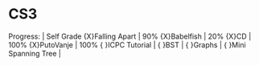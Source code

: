 # CS3

Progress:                   | Self Grade
    {X}Falling Apart        | 90%
    {X}Babelfish            | 20%
    {X}CD                   | 100%
    {X}PutoVanje            | 100%
    { }ICPC Tutorial        |
    { }BST                  |
    { }Graphs               |
    { }Mini Spanning Tree   |